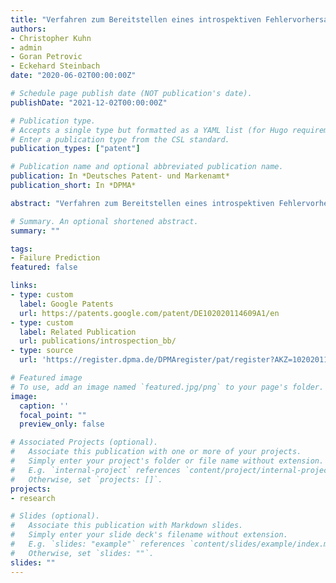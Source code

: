```yaml
---
title: "Verfahren zum Bereitstellen eines introspektiven Fehlervorhersagemodells, Assistenzsystem und Kraftfahrzeug"
authors:
- Christopher Kuhn
- admin
- Goran Petrovic
- Eckehard Steinbach
date: "2020-06-02T00:00:00Z"

# Schedule page publish date (NOT publication's date).
publishDate: "2021-12-02T00:00:00Z"

# Publication type.
# Accepts a single type but formatted as a YAML list (for Hugo requirements).
# Enter a publication type from the CSL standard.
publication_types: ["patent"]

# Publication name and optional abbreviated publication name.
publication: In *Deutsches Patent- und Markenamt*
publication_short: In *DPMA*

abstract: "Verfahren zum Bereitstellen eines introspektiven Fehlervorhersagemodells, Assistenzsystem und Kraftfahrzeug"

# Summary. An optional shortened abstract.
summary: ""

tags:
- Failure Prediction
featured: false

links:
- type: custom
  label: Google Patents
  url: https://patents.google.com/patent/DE102020114609A1/en
- type: custom
  label: Related Publication
  url: publications/introspection_bb/
- type: source
  url: 'https://register.dpma.de/DPMAregister/pat/register?AKZ=1020201146094'

# Featured image
# To use, add an image named `featured.jpg/png` to your page's folder.
image:
  caption: ''
  focal_point: ""
  preview_only: false

# Associated Projects (optional).
#   Associate this publication with one or more of your projects.
#   Simply enter your project's folder or file name without extension.
#   E.g. `internal-project` references `content/project/internal-project/index.md`.
#   Otherwise, set `projects: []`.
projects:
- research

# Slides (optional).
#   Associate this publication with Markdown slides.
#   Simply enter your slide deck's filename without extension.
#   E.g. `slides: "example"` references `content/slides/example/index.md`.
#   Otherwise, set `slides: ""`.
slides: ""
---
```


